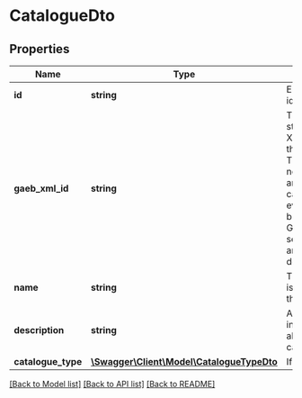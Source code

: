 # CatalogueDto

## Properties
Name | Type | Description | Notes
------------ | ------------- | ------------- | -------------
**id** | **string** | Elements GUID identifier. | 
**gaeb_xml_id** | **string** | This is used to store the GAEB XML Id within this Catalogue. This data is not used for any calculations or evaluations but only for GAEB serialization and deserialization. | [optional] 
**name** | **string** | The name that is given for this catalogue. | [optional] 
**description** | **string** | Additional information about this catalogue. | [optional] 
**catalogue_type** | [**\Swagger\Client\Model\CatalogueTypeDto**](CatalogueTypeDto.md) | If given, | 

[[Back to Model list]](../README.md#documentation-for-models) [[Back to API list]](../README.md#documentation-for-api-endpoints) [[Back to README]](../README.md)



